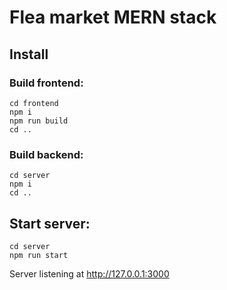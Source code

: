 # Flea market MERN stack

## Install

### Build frontend:
`cd frontend`\
`npm i`\
`npm run build`\
`cd ..`

### Build backend:

`cd server`\
`npm i`\
`cd ..`

## Start server:

`cd server`\
`npm run start`

Server listening at http://127.0.0.1:3000
